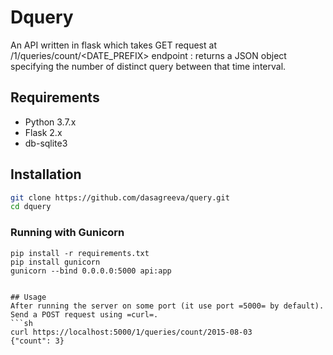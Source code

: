 # Dquery
An API written in flask which takes GET request at /1/queries/count/<DATE_PREFIX> endpoint : returns a JSON object specifying the number of distinct query between that time interval.

## Requirements
- Python 3.7.x
- Flask 2.x 
- db-sqlite3

## Installation

```sh
git clone https://github.com/dasagreeva/query.git
cd dquery 


```

### Running with Gunicorn
```
pip install -r requirements.txt
pip install gunicorn
gunicorn --bind 0.0.0.0:5000 api:app

```

```

## Usage
After running the server on some port (it use port =5000= by default).
Send a POST request using =curl=.
```sh
curl https://localhost:5000/1/queries/count/2015-08-03
{"count": 3}
```
